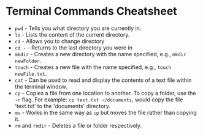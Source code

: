 # **Terminal Commands Cheatsheet**
- `pwd` - Tells you what directory you are currently in.
- `ls` - Lists the content of the current directory.
- `cd` - Allows you to change directory
- `cd -` - Returns to the last directory you were in
- `mkdir` - Creates a new directory with the name specified, e.g., `mkdir newFolder`.
- `touch` - Creates a new file with the name specified, e.g., `touch newFile.txt`.
- `cat` - Can be used to read and display the contents of a text file within the terminal window.
- `cp` - Copies a file from one location to another. To copy a folder, use the `-r` flag. For example: `cp text.txt ~/documents`, would copy the file 'text.txt' to the 'documents' directory.
- `mv` - Works in the same way as `cp` but moves the file rather than copying it.
- `rm` and `rmdir` - Deletes a file or folder respectively.